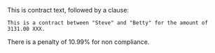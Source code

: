 This is contract text, followed by a clause:
``` <clause src="ap://acceptance-of-delivery@0.12.1#721d1aa0999a5d278653e211ae2a64b75fdd8ca6fa1f34255533c942404c5c1f" clauseid="479adbb4-dc55-4d1a-ab12-b6c5e16900c0">
This is a contract between "Steve" and "Betty" for the amount of 3131.00 XXX.
```
There is a penalty of 10.99% for non compliance.